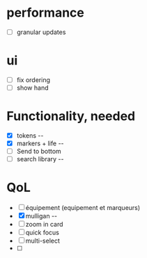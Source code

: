 # performance
  - [ ] granular updates
# ui
  - [ ] fix ordering
  - [ ] show hand
#  Functionality, needed
  - [x] tokens --
  - [x] markers + life --
  - [ ] Send to bottom
  - [ ] search library --
# QoL
  - [ ] équipement (equipement et marqueurs)
  - [x] mulligan --
  - [ ] zoom in card
  - [ ] quick focus
  - [ ] multi-select
  - [ ] 